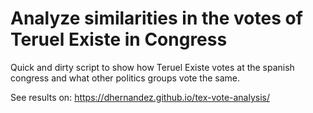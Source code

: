 # Analyze similarities in the votes of Teruel Existe in Congress

Quick and dirty script to show how Teruel Existe votes at the spanish congress and what other politics groups vote 
the same.

See results on: https://dhernandez.github.io/tex-vote-analysis/
